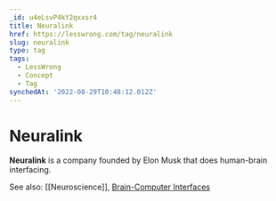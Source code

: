 ```yaml
---
_id: u4eLsvP4kY2qxxsr4
title: Neuralink
href: https://lesswrong.com/tag/neuralink
slug: neuralink
type: tag
tags:
  - LessWrong
  - Concept
  - Tag
synchedAt: '2022-08-29T10:48:12.012Z'
---
```

# Neuralink

**Neuralink** is a company founded by Elon Musk that does human-brain interfacing.

See also: [[Neuroscience]], [Brain-Computer Interfaces](brain-computer-interfaces)
